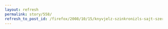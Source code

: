 ```yaml
---
layout: refresh
permalink: story/558/
refresh_to_post_id: /firefox/2008/10/15/knyvjelz-szinkronizls-sajt-szerverre-firefox-3-as-verzival-syncplaces
---
```

